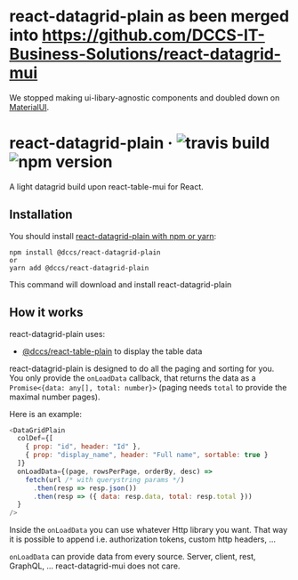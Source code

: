 # react-datagrid-plain as been merged into https://github.com/DCCS-IT-Business-Solutions/react-datagrid-mui

We stopped making ui-libary-agnostic components and doubled down on [MaterialUI](https://mui.com).

# react-datagrid-plain &middot; ![travis build](https://img.shields.io/travis/DCCS-IT-Business-Solutions/react-datagrid-plain.svg) ![npm version](https://img.shields.io/npm/v/@dccs/react-datagrid-plain.svg)

A light datagrid build upon react-table-mui for React.

## Installation

You should install [react-datagrid-plain with npm or yarn](https://www.npmjs.com/package/@dccs/react-datagrid-plain):

    npm install @dccs/react-datagrid-plain
    or
    yarn add @dccs/react-datagrid-plain

This command will download and install react-datagrid-plain

## How it works

react-datagrid-plain uses:

- [@dccs/react-table-plain](https://www.npmjs.com/package/@dccs/react-table-plain) to display the table data

react-datagrid-plain is designed to do all the paging and sorting for you. You only provide the `onLoadData` callback, that returns the data as a `Promise<{data: any[], total: number}>` (paging needs `total` to provide the maximal number pages).

Here is an example:

```javascript
<DataGridPlain
  colDef={[
    { prop: "id", header: "Id" },
    { prop: "display_name", header: "Full name", sortable: true }
  ]}
  onLoadData={(page, rowsPerPage, orderBy, desc) =>
    fetch(url /* with querystring params */)
      .then(resp => resp.json())
      .then(resp => ({ data: resp.data, total: resp.total }))
  }
/>
```

Inside the `onLoadData` you can use whatever Http library you want. That way it is possible to append i.e. authorization tokens, custom http headers, ...

`onLoadData` can provide data from every source. Server, client, rest, GraphQL, ... react-datagrid-mui does not care.
